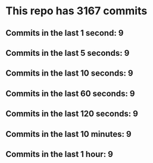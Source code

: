 # This repo has 3167 commits

## Commits in the last 1 second: 9
## Commits in the last 5 seconds: 9
## Commits in the last 10 seconds: 9
## Commits in the last 60 seconds: 9
## Commits in the last 120 seconds: 9
## Commits in the last 10 minutes: 9
## Commits in the last 1 hour: 9
